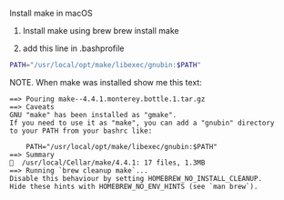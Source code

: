 Install make in macOS

1. Install make using brew
brew install make

2. add this line in .bashprofile

```bash
PATH="/usr/local/opt/make/libexec/gnubin:$PATH"
```

NOTE. When make was installed show me this text:

	==> Pouring make--4.4.1.monterey.bottle.1.tar.gz
	==> Caveats
	GNU "make" has been installed as "gmake".
	If you need to use it as "make", you can add a "gnubin" directory
	to your PATH from your bashrc like:

	    PATH="/usr/local/opt/make/libexec/gnubin:$PATH"
	==> Summary
	🍺  /usr/local/Cellar/make/4.4.1: 17 files, 1.3MB
	==> Running `brew cleanup make`...
	Disable this behaviour by setting HOMEBREW_NO_INSTALL_CLEANUP.
	Hide these hints with HOMEBREW_NO_ENV_HINTS (see `man brew`).
